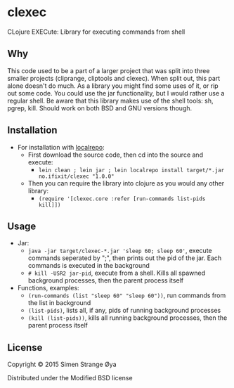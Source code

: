 # clexec

CLojure EXECute: Library for executing commands from shell

## Why

This code used to be a part of a larger project that was split into three smaller projects (cliprange, cliptools and clexec). When split out, this part alone doesn't do much. As a library you might find some uses of it, or rip out some code. You could use the jar functionality, but I would rather use a regular shell. Be aware that this library makes use of the shell tools: sh, pgrep, kill. Should work on both BSD and GNU versions though.

## Installation

* For installation with [localrepo](https://github.com/kumarshantanu/lein-localrepo):
  * First download the source code, then cd into the source and execute:
    * `lein clean ; lein jar ; lein localrepo install target/*.jar no.ifixit/clexec "1.0.0"`
  * Then you can require the library into clojure as you would any other library:
    * `(require '[clexec.core :refer [run-commands list-pids kill]])`

## Usage

* Jar:
  * `java -jar target/clexec-*.jar 'sleep 60; sleep 60'`, execute commands seperated by ";", then prints out the pid of the jar. Each commands is executed in the background
  * `# kill -USR2 jar-pid`, execute from a shell. Kills all spawned background processes, then the parent process itself
* Functions, examples:
  * `(run-commands (list "sleep 60" "sleep 60"))`, run commands from the list in background
  * `(list-pids)`, lists all, if any, pids of running background processes
  * `(kill (list-pids))`, kills all running background processes, then the parent process itself

## License

Copyright © 2015 Simen Strange Øya

Distributed under the Modified BSD license
